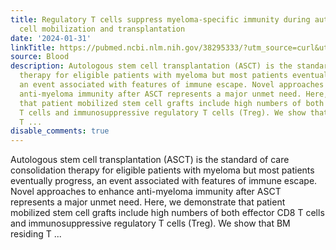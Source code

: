 ```yaml
---
title: Regulatory T cells suppress myeloma-specific immunity during autologous stem
  cell mobilization and transplantation
date: '2024-01-31'
linkTitle: https://pubmed.ncbi.nlm.nih.gov/38295333/?utm_source=curl&utm_medium=rss&utm_campaign=journals&utm_content=7603509&fc=None&ff=20240201170624&v=2.18.0
source: Blood
description: Autologous stem cell transplantation (ASCT) is the standard of care consolidation
  therapy for eligible patients with myeloma but most patients eventually progress,
  an event associated with features of immune escape. Novel approaches to enhance
  anti-myeloma immunity after ASCT represents a major unmet need. Here, we demonstrate
  that patient mobilized stem cell grafts include high numbers of both effector CD8
  T cells and immunosuppressive regulatory T cells (Treg). We show that BM residing
  T ...
disable_comments: true
---
```

Autologous stem cell transplantation (ASCT) is the standard of care consolidation therapy for eligible patients with myeloma but most patients eventually progress, an event associated with features of immune escape. Novel approaches to enhance anti-myeloma immunity after ASCT represents a major unmet need. Here, we demonstrate that patient mobilized stem cell grafts include high numbers of both effector CD8 T cells and immunosuppressive regulatory T cells (Treg). We show that BM residing T ...